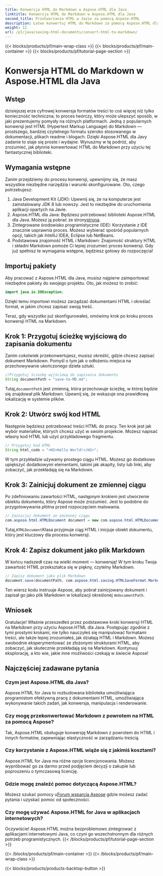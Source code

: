 ```yaml
---
title: Konwersja HTML do Markdown w Aspose.HTML dla Java
linktitle: Konwersja HTML do Markdown w Aspose.HTML dla Java
second_title: Przetwarzanie HTML w Javie za pomocą Aspose.HTML
description: Łatwo konwertuj HTML do Markdown za pomocą Aspose.HTML dla Java. Postępuj zgodnie z tym przewodnikiem krok po kroku, aby płynnie konwertować i manipulować treścią.
weight: 12
url: /pl/java/saving-html-documents/convert-html-to-markdown/
---
```


{{< blocks/products/pf/main-wrap-class >}}
{{< blocks/products/pf/main-container >}}
{{< blocks/products/pf/tutorial-page-section >}}

# Konwersja HTML do Markdown w Aspose.HTML dla Java

## Wstęp
dzisiejszej erze cyfrowej konwersja formatów treści to coś więcej niż tylko konieczność techniczna; to proces twórczy, który może ulepszyć sposób, w jaki prezentujemy pomysły na różnych platformach. Jedną z popularnych konwersji jest HTML (Hypertext Markup Language) do Markdown — prostszego, bardziej czytelnego formatu szeroko stosowanego w dokumentacji, plikach readme i blogach. Dzięki Aspose.HTML dla Javy zadanie to staje się proste i wydajne. Wyruszmy w tę podróż, aby zrozumieć, jak płynnie konwertować HTML do Markdown przy użyciu tej fantastycznej biblioteki.
## Wymagania wstępne
Zanim przejdziemy do procesu konwersji, upewnijmy się, że masz wszystkie niezbędne narzędzia i warunki skonfigurowane. Oto, czego potrzebujesz:
1. Java Development Kit (JDK): Upewnij się, że na komputerze jest zainstalowany JDK 8 lub nowszy. Jest to niezbędne do uruchomienia aplikacji opartych na Javie.
2.  Aspose.HTML dla Java: Będziesz potrzebować biblioteki Aspose.HTML dla Java. Możesz ją pobrać ze strony[strona](https://releases.aspose.com/html/java/).
3. Zintegrowane środowisko programistyczne (IDE): Korzystanie z IDE znacznie usprawnia proces. Możesz wybierać spośród popularnych opcji, takich jak IntelliJ IDEA, Eclipse lub NetBeans.
4. Podstawowa znajomość HTML i Markdown: Znajomość struktury HTML i składni Markdown pomoże Ci lepiej zrozumieć proces konwersji.
Gdy już spełnisz te wymagania wstępne, będziesz gotowy do rozpoczęcia!
## Importuj pakiety
Aby pracować z Aspose.HTML dla Java, musisz najpierw zaimportować niezbędne pakiety do swojego projektu. Oto, jak możesz to zrobić:
```java
import java.io.IOException;
```
Dzięki temu importowi możesz zarządzać dokumentami HTML i określać format, w jakim chcesz zapisać swoją treść.

Teraz, gdy wszystko już skonfigurowałeś, omówimy krok po kroku proces konwersji HTML na Markdown.
## Krok 1: Przygotuj ścieżkę wyjściową do zapisania dokumentu
Zanim cokolwiek przekonwertujesz, musisz określić, gdzie chcesz zapisać dokument Markdown. Pomyśl o tym jak o odłożeniu miejsca na przechowywanie ukończonego dzieła sztuki.
```java
//Przygotuj ścieżkę wyjściową do zapisania dokumentu
String documentPath = "save-to-MD.md";
```
 Tutaj,`documentPath` jest zmienną, która przechowuje ścieżkę, w której będzie się znajdował plik Markdown. Upewnij się, że wskazuje ona prawidłową lokalizację w systemie plików.
## Krok 2: Utwórz swój kod HTML
Następnie będziesz potrzebować treści HTML do pracy. Ten krok jest jak wybór materiałów, których chcesz użyć w swoim projekcie. Możesz napisać własny kod HTML lub użyć przykładowego fragmentu.
```java
// Przygotuj kod HTML
String html_code = "<H2>Hello World!</H2>";
```
W tym przykładzie używamy prostego ciągu HTML. Możesz go dodatkowo upiększyć dodatkowymi elementami, takimi jak akapity, listy lub linki, aby zobaczyć, jak przekładają się na Markdown.
## Krok 3: Zainicjuj dokument ze zmiennej ciągu
Po zdefiniowaniu zawartości HTML, następnym krokiem jest utworzenie obiektu dokumentu, który Aspose może zrozumieć. Jest to podobne do przygotowywania płótna przed rozpoczęciem malowania.
```java
// Zainicjuj dokument ze zmiennej ciągu
com.aspose.html.HTMLDocument document = new com.aspose.html.HTMLDocument(html_code, ".");
```
 Tutaj,`HTMLDocument`Klasa przyjmuje ciąg HTML i inicjuje obiekt dokumentu, który jest kluczowy dla procesu konwersji.
## Krok 4: Zapisz dokument jako plik Markdown
W końcu nadszedł czas na wielki moment — konwersję! W tym kroku Twoja zawartość HTML przekształca się w piękny, czytelny Markdown.
```java
// Zapisz dokument jako plik Markdown
document.save(documentPath, com.aspose.html.saving.HTMLSaveFormat.Markdown);
```
 Ten wiersz kodu instruuje Aspose, aby pobrał zainicjowany dokument i zapisał go jako plik Markdown w lokalizacji określonej w`documentPath`.
## Wniosek
Gratulacje! Właśnie przeszedłeś przez podstawowe kroki konwersji HTML na Markdown przy użyciu Aspose.HTML dla Java. Postępując zgodnie z tymi prostymi krokami, nie tylko nauczyłeś się manipulować formatami treści, ale także lepiej zrozumiałeś, jak działają HTML i Markdown. Możesz swobodnie eksperymentować ze złożonymi strukturami HTML, aby zobaczyć, jak skutecznie przekładają się na Markdown. Kontynuuj eksplorację, a kto wie, jakie inne możliwości czekają w świecie Aspose!
## Najczęściej zadawane pytania
### Czym jest Aspose.HTML dla Java?
Aspose.HTML for Java to rozbudowana biblioteka umożliwiająca programistom efektywną pracę z dokumentami HTML, umożliwiająca wykonywanie takich zadań, jak konwersja, manipulacja i renderowanie.
### Czy mogę przekonwertować Markdown z powrotem na HTML za pomocą Aspose?
Tak, Aspose.HTML obsługuje konwersję Markdown z powrotem do HTML i innych formatów, zapewniając elastyczność w zarządzaniu treścią.
### Czy korzystanie z Aspose.HTML wiąże się z jakimiś kosztami?
Aspose.HTML for Java ma różne opcje licencjonowania. Możesz wypróbować go za darmo przed podjęciem decyzji o zakupie lub poproszeniu o tymczasową licencję.
### Gdzie mogę znaleźć pomoc dotyczącą Aspose.HTML?
 Możesz szukać pomocy u[Forum wsparcia Aspose](https://forum.aspose.com/c/html/29) gdzie możesz zadać pytania i uzyskać pomoc od społeczności.
### Czy mogę używać Aspose.HTML for Java w aplikacjach internetowych?
Oczywiście! Aspose.HTML można bezproblemowo zintegrować z aplikacjami internetowymi Java, co czyni go wszechstronnym dla różnych potrzeb programistycznych.
{{< /blocks/products/pf/tutorial-page-section >}}

{{< /blocks/products/pf/main-container >}}
{{< /blocks/products/pf/main-wrap-class >}}

{{< blocks/products/products-backtop-button >}}

